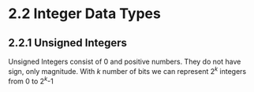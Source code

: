 # 2.2 Integer Data Types

## 2.2.1 Unsigned Integers

Unsigned Integers consist of 0 and positive numbers. They do not have sign, only magnitude. With *k* number of bits we can represent 2<sup>*k*</sup>  integers from 0 to 2<sup>*k*</sup>-1